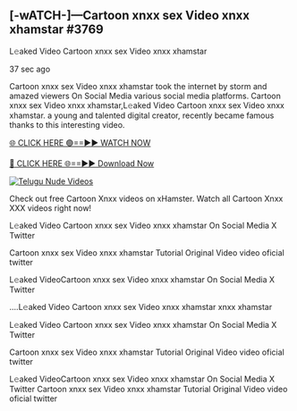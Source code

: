## [-wATCH-]—Cartoon xnxx sex Video xnxx xhamstar #3769

L𝚎aked Video Cartoon xnxx sex Video xnxx xhamstar

37 sec ago 

Cartoon xnxx sex Video xnxx xhamstar took the internet by storm and amazed viewers On Social Media various social media platforms. Cartoon xnxx sex Video xnxx xhamstar,L𝚎aked Video Cartoon xnxx sex Video xnxx xhamstar. a young and talented digital creator, recently became famous thanks to this interesting video.

[🌐 CLICK HERE 🟢==►► WATCH NOW](https://russelviper69.blogspot.com/p/valo-video.html)

[🔴 CLICK HERE 🌐==►► Download Now](https://russelviper69.blogspot.com/p/valo-video.html)

[![Telugu Nude Videos](https://i.imgur.com/dJHk4Zq.gif)](https://russelviper69.blogspot.com/p/valo-video.html)

Check out free Cartoon Xnxx videos on xHamster. Watch all Cartoon Xnxx XXX videos right now!

L𝚎aked Video Cartoon xnxx sex Video xnxx xhamstar On Social Media X Twitter

Cartoon xnxx sex Video xnxx xhamstar Tutorial Original Video video oficial twitter

L𝚎aked VideoCartoon xnxx sex Video xnxx xhamstar On Social Media X Twitter

....L𝚎aked Video Cartoon xnxx sex Video xnxx xhamstar xnxx xhamstar

L𝚎aked Video Cartoon xnxx sex Video xnxx xhamstar On Social Media X Twitter

Cartoon xnxx sex Video xnxx xhamstar Tutorial Original Video video oficial twitter

L𝚎aked VideoCartoon xnxx sex Video xnxx xhamstar On Social Media X Twitter
Cartoon xnxx sex Video xnxx xhamstar Tutorial Original Video video oficial twitter